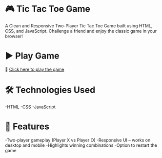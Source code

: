 # 🎮 Tic Tac Toe Game

A Clean and Responsive Two-Player Tic Tac Toe Game built using HTML, CSS, and JavaScript. Challenge a friend and enjoy the classic game in your browser!

# ▶️ Play Game

🔗 [Click here to play the game](https://abdullahshabir31.github.io/Tic-Tac-Toe-Game/)

# 🛠️ Technologies Used

-HTML
-CSS
-JavaScript

# 📌 Features

-Two-player gameplay (Player X vs Player O)
-Responsive UI – works on desktop and mobile
-Highlights winning combinations
-Option to restart the game
